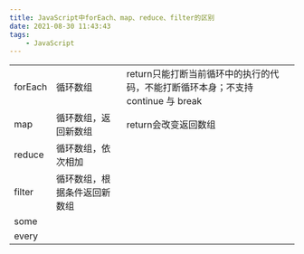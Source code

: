```yaml
---
title: JavaScript中forEach、map、reduce、filter的区别
date: 2021-08-30 11:43:43
tags:
    - JavaScript
---
```


|  |  |  |
| ------- | ---------------------------- | ------------------------------------------------------------ |
| forEach | 循环数组                     | return只能打断当前循环中的执行的代码，不能打断循环本身；不支持continue 与 break |
| map     | 循环数组，返回新数组         | return会改变返回数组                                         |
| reduce  | 循环数组，依次相加           |                                                              |
| filter  | 循环数组，根据条件返回新数组 |                                                              |
| some    |                              |                                                              |
| every   |                              |                                                              |

